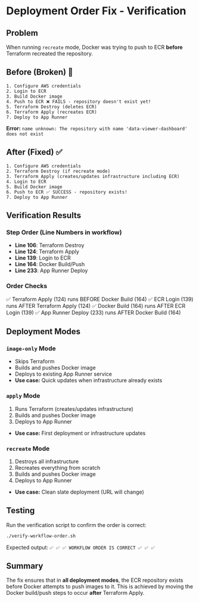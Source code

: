 # Deployment Order Fix - Verification

## Problem
When running `recreate` mode, Docker was trying to push to ECR **before** Terraform recreated the repository.

## Before (Broken) 🔴

```
1. Configure AWS credentials
2. Login to ECR
3. Build Docker image
4. Push to ECR ❌ FAILS - repository doesn't exist yet!
5. Terraform Destroy (deletes ECR)
6. Terraform Apply (recreates ECR)
7. Deploy to App Runner
```

**Error:** `name unknown: The repository with name 'data-viewer-dashboard' does not exist`

## After (Fixed) ✅

```
1. Configure AWS credentials
2. Terraform Destroy (if recreate mode)
3. Terraform Apply (creates/updates infrastructure including ECR)
4. Login to ECR
5. Build Docker image
6. Push to ECR ✅ SUCCESS - repository exists!
7. Deploy to App Runner
```

## Verification Results

### Step Order (Line Numbers in workflow)
- **Line 106**: Terraform Destroy
- **Line 124**: Terraform Apply
- **Line 139**: Login to ECR
- **Line 164**: Docker Build/Push
- **Line 233**: App Runner Deploy

### Order Checks
✅ Terraform Apply (124) runs BEFORE Docker Build (164)
✅ ECR Login (139) runs AFTER Terraform Apply (124)
✅ Docker Build (164) runs AFTER ECR Login (139)
✅ App Runner Deploy (233) runs AFTER Docker Build (164)

## Deployment Modes

### `image-only` Mode
- Skips Terraform
- Builds and pushes Docker image
- Deploys to existing App Runner service
- **Use case:** Quick updates when infrastructure already exists

### `apply` Mode
1. Runs Terraform (creates/updates infrastructure)
2. Builds and pushes Docker image
3. Deploys to App Runner
- **Use case:** First deployment or infrastructure updates

### `recreate` Mode
1. Destroys all infrastructure
2. Recreates everything from scratch
3. Builds and pushes Docker image
4. Deploys to App Runner
- **Use case:** Clean slate deployment (URL will change)

## Testing

Run the verification script to confirm the order is correct:

```bash
./verify-workflow-order.sh
```

Expected output: `✅ ✅ ✅ WORKFLOW ORDER IS CORRECT ✅ ✅ ✅`

## Summary

The fix ensures that in **all deployment modes**, the ECR repository exists before Docker attempts to push images to it. This is achieved by moving the Docker build/push steps to occur **after** Terraform Apply.
